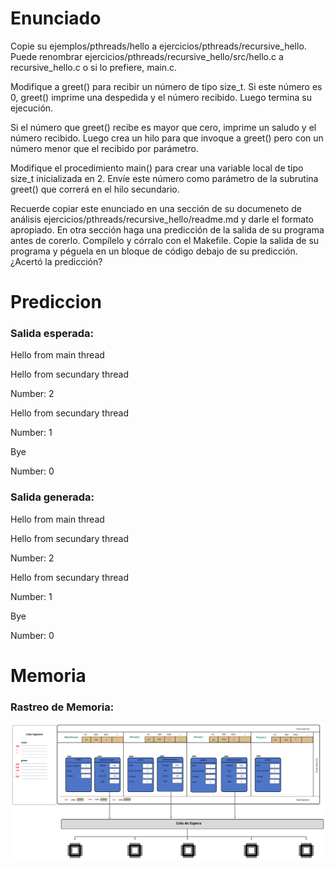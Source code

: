 # Enunciado

Copie su ejemplos/pthreads/hello a ejercicios/pthreads/recursive_hello. Puede renombrar ejercicios/pthreads/recursive_hello/src/hello.c a recursive_hello.c o si lo prefiere, main.c.

Modifique a greet() para recibir un número de tipo size_t. Si este número es 0, greet() imprime una despedida y el número recibido. Luego termina su ejecución.

Si el número que greet() recibe es mayor que cero, imprime un saludo y el número recibido. Luego crea un hilo para que invoque a greet() pero con un número menor que el recibido por parámetro.

Modifique el procedimiento main() para crear una variable local de tipo size_t inicializada en 2. Envíe este número como parámetro de la subrutina greet() que correrá en el hilo secundario.

Recuerde copiar este enunciado en una sección de su documeneto de análisis ejercicios/pthreads/recursive_hello/readme.md y darle el formato apropiado. En otra sección haga una predicción de la salida de su programa antes de corerlo. Compílelo y córralo con el Makefile. Copie la salida de su programa y péguela en un bloque de código debajo de su predicción. ¿Acertó la predicción?

# Prediccion

### Salida esperada:

Hello from main thread

Hello from secundary thread

Number: 2

Hello from secundary thread

Number: 1

Bye

Number: 0

### Salida generada:

Hello from main thread

Hello from secundary thread

Number: 2

Hello from secundary thread

Number: 1

Bye

Number: 0

# Memoria

### Rastreo de Memoria:

<img src="./trace/trace.svg">

